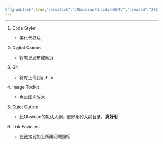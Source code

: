 ```yaml
---
{"dg-publish":true,"permalink":"/Obsidian/Obsidian插件/","created":"2025-04-03T21:59:00","updated":"2025-04-04T14:18:16.438+08:00"}
---
```


---
1. Code Styler
	- 美化代码块

2. Digital Garden
	 - 将笔记发布成网页

3. Git
	- 将库上传到github

4. Image Toolkit
	- 点击图片放大

5. Quiet Outline
	- 比Obsidian的默认大纲，更好用的大纲目录，**真好用**

6. Link Favicons
	- 在链接前加上所属网站图标